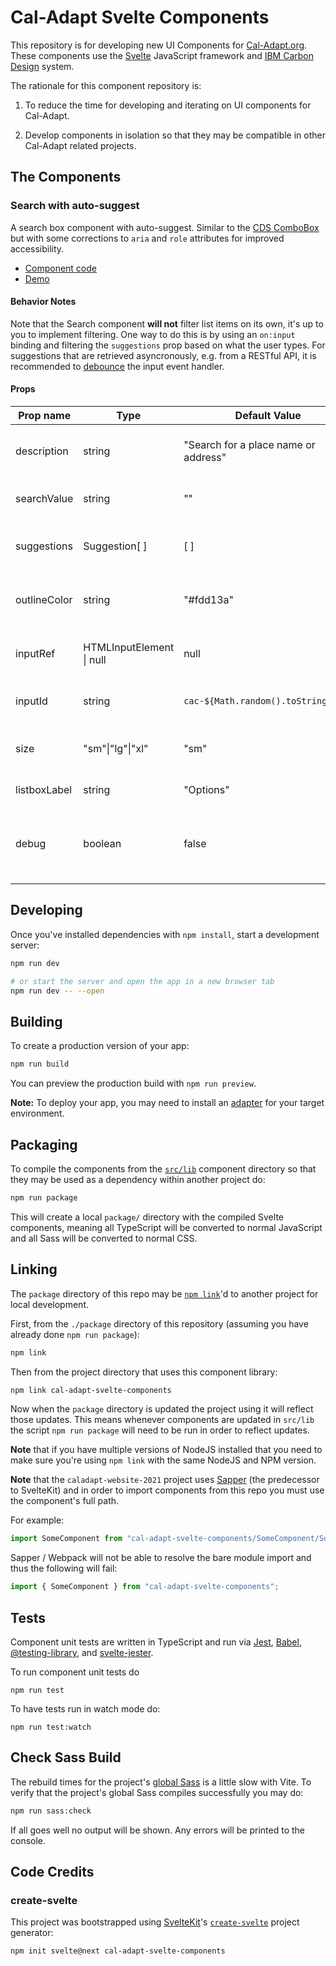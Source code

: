 # Cal-Adapt Svelte Components

This repository is for developing new UI Components for [Cal-Adapt.org](https://cal-adapt.org). These components use the [Svelte](https://svelte.dev/) JavaScript framework and [IBM Carbon Design](https://www.carbondesignsystem.com/) system.

The rationale for this component repository is:

1. To reduce the time for developing and iterating on UI components for Cal-Adapt.

2. Develop components in isolation so that they may be compatible in other Cal-Adapt related projects.

## The Components

### Search with auto-suggest

A search box component with auto-suggest. Similar to the [CDS ComboBox](https://carbon-components-svelte.onrender.com/components/ComboBox) but with some corrections to `aria` and `role` attributes for improved accessibility.

- [Component code](./src/lib/Search/)
- [Demo](./src/routes/search.svelte)

#### Behavior Notes

Note that the Search component **will not** filter list items on its own, it's up to you to implement filtering. One way to do this is by using an `on:input` binding and filtering the `suggestions` prop based on what the user types. For suggestions that are retrieved asyncronously, e.g. from a RESTful API, it is recommended to [debounce](https://css-tricks.com/debouncing-throttling-explained-examples/) the input event handler.

#### Props

| Prop name    | Type                     | Default Value                        | Description                                                   |
| ------------ | ------------------------ | ------------------------------------ | ------------------------------------------------------------- |
| description  | string                   | "Search for a place name or address" | The input's label & placeholder text.                         |
| searchValue  | string                   | ""                                   | The value of the search input.                                |
| suggestions  | Suggestion[ ]            | [ ]                                  | The array of suggestions to be shown in the listbox.          |
| outlineColor | string                   | "#fdd13a"                            | The outline color to use when the input is focused.           |
| inputRef     | HTMLInputElement \| null | null                                 | Reference to the search input HTML node.                      |
| inputId      | string                   | `cac-${Math.random().toString(36)}`  | Optional id for the input element.                            |
| size         | "sm"\|"lg"\|"xl"         | "sm"                                 | The size of the carbon components' search bar.                |
| listboxLabel | string                   | "Options"                            | The aria-label for the listbox                                |
| debug        | boolean                  | false                                | Enables console.log'ing of reactive variables & some methods. |

## Developing

Once you've installed dependencies with `npm install`, start a development server:

```bash
npm run dev

# or start the server and open the app in a new browser tab
npm run dev -- --open
```

## Building

To create a production version of your app:

```bash
npm run build
```

You can preview the production build with `npm run preview`.

**Note:** To deploy your app, you may need to install an [adapter](https://kit.svelte.dev/docs/adapters) for your target environment.

## Packaging

To compile the components from the [`src/lib`](./src/lib/) component directory so that they may be used as a dependency within another project do:

```bash
npm run package
```

This will create a local `package/` directory with the compiled Svelte components, meaning all TypeScript will be converted to normal JavaScript and all Sass will be converted to normal CSS.

## Linking

The `package` directory of this repo may be [`npm link`](https://docs.npmjs.com/cli/v7/commands/npm-link)'d to another project for local development.

First, from the `./package` directory of this repository (assuming you have already done `npm run package`):

```bash
npm link
```

Then from the project directory that uses this component library:

```bash
npm link cal-adapt-svelte-components
```

Now when the `package` directory is updated the project using it will reflect those updates. This means whenever components are updated in `src/lib` the script `npm run package` will need to be run in order to reflect updates.

**Note** that if you have multiple versions of NodeJS installed that you need to make sure you're using `npm link` with the same NodeJS and NPM version.

**Note** that the `caladapt-website-2021` project uses [Sapper](https://sapper.svelte.dev) (the predecessor to SvelteKit) and in order to import components from this repo you must use the component's full path.

For example:

```js
import SomeComponent from "cal-adapt-svelte-components/SomeComponent/SomeComponent.svelte";
```

Sapper / Webpack will not be able to resolve the bare module import and thus the following will fail:

```js
import { SomeComponent } from "cal-adapt-svelte-components";
```

## Tests

Component unit tests are written in TypeScript and run via [Jest](https://jestjs.io/), [Babel](https://babeljs.io/), [@testing-library](https://testing-library.com/), and [svelte-jester](https://www.npmjs.com/package/svelte-jester).

To run component unit tests do

```
npm run test
```

To have tests run in watch mode do:

```
npm run test:watch
```

## Check Sass Build

The rebuild times for the project's [global Sass](./src/styles/main.scss) is a little slow with Vite. To verify that the project's global Sass compiles successfully you may do:

```bash
npm run sass:check
```

If all goes well no output will be shown. Any errors will be printed to the console.

## Code Credits

### create-svelte

This project was bootstrapped using [SvelteKit](https://kit.svelte.dev)'s [`create-svelte`](https://github.com/sveltejs/kit/tree/master/packages/create-svelte) project generator:

```bash
npm init svelte@next cal-adapt-svelte-components
```
